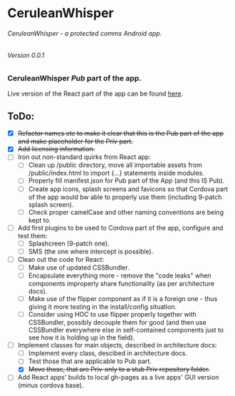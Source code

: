 <!--
   Copyright 2017 Maxim Zhukov

   Licensed under the Apache License, Version 2.0 (the "License");
   you may not use this file except in compliance with the License.
   You may obtain a copy of the License at

       http://www.apache.org/licenses/LICENSE-2.0

   Unless required by applicable law or agreed to in writing, software
   distributed under the License is distributed on an "AS IS" BASIS,
   WITHOUT WARRANTIES OR CONDITIONS OF ANY KIND, either express or implied.
   See the License for the specific language governing permissions and
   limitations under the License.
-->
# CeruleanWhisper
###### CeruleanWhisper - a protected comms Android app.
###### Version 0.0.1
### CeruleanWhisper *Pub* part of the app.
Live version of the React part of the app can be found [here](https://mzhukov1973.gitgub.io/CeruleanWhisper-Pub).

## ToDo:
- [x] ~~Refactor names etc to make it clear that this is the Pub part of the app and make placeholder for the Priv part.~~
- [x] ~~Add licensing information.~~
- [ ] Iron out non-standard quirks from React app:
  - [ ] Clean up /public directory, move all importable assets from /public/index.html to import {...} statements inside modules.
  - [ ] Properly fill manifest.json for Pub part of the App (and this IS Pub).
  - [ ] Create app icons, splash screens and favicons so that Cordova part of the app would bw able to properly use them (including 9-patch splash screen).
  - [ ] Check proper camelCase and other naming conventions are being kept to.
- [ ] Add first plugins to be used to Cordova part of the app, configure and test them:
  - [ ] Splashcreen (9-patch one).
  - [ ] SMS (the one where intercept is possible).
- [ ] Clean out the code for React: 
  - [ ] Make use of updated CSSBundler.
  - [ ] Encapsulate everything more - remove the "code leaks" when components improperly share functionality (as per architecture docs).
  - [ ] Make use of the flipper component as if it is a foreign one - thus giving it more testing in the install/config situation.
  - [ ] Consider using HOC to use flipper properly together with CSSBundler, possibly decouple them for good (and then use CSSBundler everywhere else in self-contained components just to see how it is holding up in the field).
- [ ] Implement classes for main objects, described in architecture docs:
  - [ ] Implement every class, descibed in architecture docs.
  - [ ] Test those that are applicable to Pub part.
  - [x] ~~Move those, that are Priv-only to a stub Priv repository folder.~~
- [ ] Add React apps' builds to local gh-pages as a live apps' GUI version (minus cordova base).
